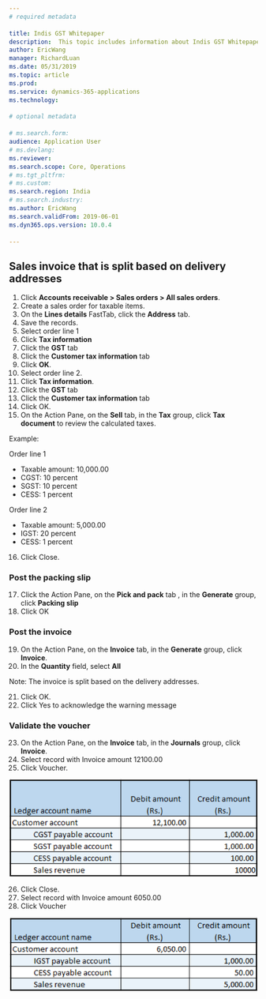```yaml
---
# required metadata

title: Indis GST Whitepaper
description:  This topic includes information about Indis GST Whitepaper in Microsoft Dynamics 365 for Finance and Operations.
author: EricWang
manager: RichardLuan
ms.date: 05/31/2019
ms.topic: article
ms.prod: 
ms.service: dynamics-365-applications
ms.technology: 

# optional metadata

# ms.search.form: 
audience: Application User
# ms.devlang: 
ms.reviewer: 
ms.search.scope: Core, Operations
# ms.tgt_pltfrm: 
# ms.custom: 
ms.search.region: India
# ms.search.industry: 
ms.author: EricWang
ms.search.validFrom: 2019-06-01
ms.dyn365.ops.version: 10.0.4

---
```


## Sales invoice that is split based on delivery addresses

1. Click **Accounts receivable > Sales orders > All sales orders**.
2. Create a sales order for taxable items.
3. On the **Lines details** FastTab, click the **Address** tab.
4. Save the records.
5. Select order line 1
6. Click **Tax information**
7. Click the **GST** tab
8. Click the **Customer tax information** tab
9. Click **OK**.
10. Select order line 2.
11. Click **Tax information**.
12. Click the **GST** tab
13. Click the **Customer tax information** tab
14. Click OK.
15. On the Action Pane, on the **Sell** tab, in the **Tax** group, click **Tax document** to review the calculated taxes.

Example:

Order line 1

- Taxable amount: 10,000.00
- CGST: 10 percent
- SGST: 10 percent
- CESS: 1 percent

Order line 2

- Taxable amount: 5,000.00
- IGST: 20 percent
- CESS: 1 percent

16. Click Close.

### Post the packing slip

17. Click the Action Pane, on the **Pick and pack** tab , in the **Generate** group, click **Packing slip**
18. Click OK

### Post the invoice

19. On the Action Pane, on the **Invoice** tab, in the **Generate** group, click **Invoice**.
20. In the **Quantity** field, select **All**

Note: The invoice is split based on the delivery addresses.

21. Click OK.
22. Click Yes to acknowledge the warning message

### Validate the voucher

23. On the Action Pane, on the **Invoice** tab, in the **Journals** group, click **Invoice**.
24. Select record with Invoice amount 12100.00
25. Click Voucher.

![](media/GST-Whitepaper/Annotation-2019-05-20-163117.png)

26. Click Close.
27. Select record with Invoice amount 6050.00
28. Click Voucher

![](media/GST-Whitepaper/Annotation-2019-05-20-163156.png)

